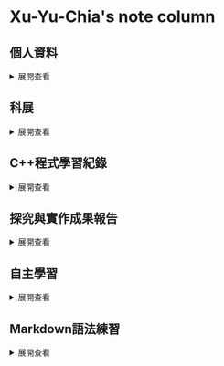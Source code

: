 # Xu-Yu-Chia's note column

## 個人資料
<details>
<summary>展開查看</summary>
<ul>
  <li>email: joshyymmdd@gmai.com</li>
  <li>discord: Yu-Chia Xu#6086</li>
  <li>IG: 許彧嘉</li>
</ul>

</details>



## 科展

<details>
<summary>展開查看</summary>
<ul>
  <li>Post: <a href='https://reurl.cc/n72Q58' target='_blank'>https://reurl.cc/n72Q58</a></li>
</ul>
</details>

## C++程式學習紀錄

<details>
<summary>展開查看</summary>
<ul>
  <li>C++筆記: <a href='https://reurl.cc/eWlggL' target='_blank'>https://reurl.cc/eWlggL</a></li>
  <li>解題筆記: <a href='https://reurl.cc/lZr2Oj' target='_blank'>https://reurl.cc/lZr2Oj</a></li>
</ul>
</details>
 
 
 
## 探究與實作成果報告

<details>
<summary>展開查看</summary>
<ul>
  <li>書報討論: <a href='https://reurl.cc/zAAXX6' target='_blank'>https://reurl.cc/zAAXX6</a></li>
</ul>
</details>
   



## 自主學習

<details>
<summary>展開查看</summary>
<p>高一下自主學習</p>
<ul>
  <li>筆記: <a href='https://reurl.cc/33EWX9' target='_blank'>https://reurl.cc/33EWX9</a></li>
  <li>簡報展示: <a href='https://reurl.cc/GXyvpv' target='_blank'>https://reurl.cc/GXyvpv</a></li>
</ul>

<p>高二上自主學習</p>
<ul>
  <li>筆記: <a href='https://reurl.cc/NGdg4e' target='_blank'>https://reurl.cc/NGdg4e</a></li>
  <li>簡報展示: <a href='https://reurl.cc/RO892e' target='_blank'>https://reurl.cc/RO892e</a></li>
</ul>

<p>高二下自主學習</p>
<ul>
  <li>筆記: <a href='https://reurl.cc/3OLybj' target='_blank'>https://reurl.cc/3OLybj</a></li>
  <li>簡報展示: <a href=' ' target='_blank'> </a></li>
</ul>

</details>



## Markdown語法練習
<details>
<summary>展開查看</summary>
<pre>
<h1>標題1</h1>
<h2>標題2</h2>
<h3>標題3</h3>

<p><strong>粗體</strong>或是<i>斜體</i>或是<strong><i>粗體加斜體</i></strong></p>
<p>需要格行<br>格行</p>
<p>需要格行<br><br>格兩行</p>

<p>願望清單</p>
<ul>
  <li>清單1</li>
  <li>清單2</li>
  <li>清單3</li>
</ul>

<br>

<ol>
  <li>清單1</li>
  <li>清單2</li>
  <li>清單3</li>
</ol>

<a href='https://hackmd.io/@87DDB8mLTxuij-166W3TaA/0000'>自主學習筆記</a>

<a href='https://www.youtube.com/watch?v=dQw4w9WgXcQ&ab_channel=RickAstley'>原網頁開啟超連結</a>

<br>

<a href='https://www.youtube.com/watch?v=dQw4w9WgXcQ&ab_channel=RickAstley' target='_blank'>另開網頁開啟超連結</a>


<br>

<p>-----------------------------------------------------</p>


<br>
</pre>
</details>
